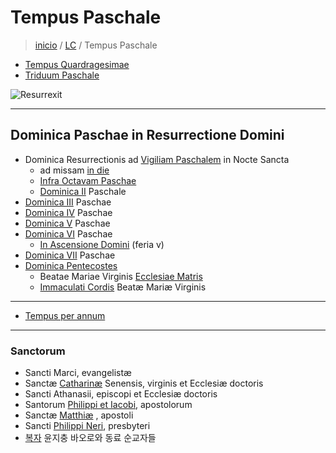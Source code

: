# Tempus Paschale
> [inicio](../README.md) / [LC](../LC.md) / Tempus Paschale

- [Tempus Quardragesimae](./LQ.md)
- [Triduum Paschale](./quadragesima/qtr.md)

![Resurrexit](https://www.ncronline.org/files/2024-03/dreamstime_m_222140593%20Jesus%20and%20disciples%20after%20his%20resurrection%20CROP.jpg)

----

## Dominica Paschae in Resurrectione Domini  
-  Dominica Resurrectionis ad [Vigiliam Paschalem](./paschale/vigiliam.md) in Nocte Sancta  
	- ad missam [in die](./paschale/octavam.md#die)  
	- [Infra Octavam Paschae](./paschale/octavam.md#feriae)  
	- [Dominica II](./paschale/p2.md) Paschale  
- [Dominica III](./paschale/p3.md) Paschae  
- [Dominica IV](./paschale/p4.md) Paschae  
- [Dominica V](./paschale/p5.md) Paschae  
- [Dominica VI](./paschale/p6.md) Paschae  
	- [In Ascensione Domini](./paschale/ascension.md) (feria v)  
- [Dominica VII](./paschale/p7.md) Paschae   
- [Dominica Pentecostes](./paschale/pentecoste.md)  
	- Beatae Mariae Virginis [Ecclesiae Matris](./mariae/ecclesiae.md)  
	- [Immaculati Cordis](./mariae/imm-cor.md) Beatæ Mariæ Virginis

----

- [Tempus per annum](./LH.md)  

----

### Sanctorum

- Sancti Marci, evangelistæ
- Sanctæ [Catharinæ](./sanctorum/0429.md) Senensis, virginis et Ecclesiæ doctoris
- Sancti Athanasii, episcopi et Ecclesiæ doctoris
- Santorum [Philippi et Iacobi](./sanctorum/0503.md), apostolorum
- Sanctæ [Matthiæ](./sanctorum/0514.md) , apostoli  
- Sancti [Philippi Neri](./sanctorum/0526.md), presbyteri
- [복자](./sanctorum/0529.md) 윤지충 바오로와 동료 순교자들
